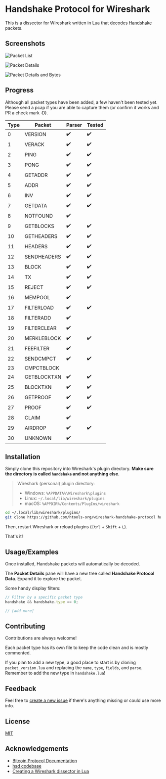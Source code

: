 # Handshake Protocol for Wireshark

This is a dissector for Wireshark written in Lua that decodes [Handshake](https://handshake.org) packets.

## Screenshots

![Packet List](https://user-images.githubusercontent.com/5113343/142235940-93d55aef-cf0d-454a-ba4d-19f74fb2471c.png)

![Packet Details](https://user-images.githubusercontent.com/5113343/142236115-7f4bc665-a2e2-4824-872c-29f0b3eadd43.png)

![Packet Details and Bytes](https://user-images.githubusercontent.com/5113343/142236304-db1889ba-449e-48b9-b562-7c65992da8cd.png)

## Progress

Although all packet types have been added, a few haven't been tested yet. Please send a pcap if you are able to capture them (or confirm it works and PR a check mark :D).

| Type | Packet      | Parser | Tested |
| ---- | ----------- | ------ | ------ |
| 0    | VERSION     | ✔️     | ✔️     |
| 1    | VERACK      | ✔️     | ✔️     |
| 2    | PING        | ✔️     | ✔️     |
| 3    | PONG        | ✔️     | ✔️     |
| 4    | GETADDR     | ✔️     | ✔️     |
| 5    | ADDR        | ✔️     | ✔️     |
| 6    | INV         | ✔️     | ✔️     |
| 7    | GETDATA     | ✔️     | ✔️     |
| 8    | NOTFOUND    | ✔️     |        |
| 9    | GETBLOCKS   | ✔️     | ✔️     |
| 10   | GETHEADERS  | ✔️     | ✔️     |
| 11   | HEADERS     | ✔️     | ✔️     |
| 12   | SENDHEADERS | ✔️     | ✔️     |
| 13   | BLOCK       | ✔️     | ✔️     |
| 14   | TX          | ✔️     | ✔️     |
| 15   | REJECT      | ✔️     | ✔️     |
| 16   | MEMPOOL     | ✔️     |        |
| 17   | FILTERLOAD  | ✔️     | ✔️     |
| 18   | FILTERADD   | ✔️     |        |
| 19   | FILTERCLEAR | ✔️     |        |
| 20   | MERKLEBLOCK | ✔️     | ✔️     |
| 21   | FEEFILTER   | ✔️     |        |
| 22   | SENDCMPCT   | ✔️     | ✔️     |
| 23   | CMPCTBLOCK  |        |        |
| 24   | GETBLOCKTXN | ✔️     | ✔️     |
| 25   | BLOCKTXN    | ✔️     | ✔️     |
| 26   | GETPROOF    | ✔️     | ✔️     |
| 27   | PROOF       | ✔️     | ✔️     |
| 28   | CLAIM       | ✔️     |        |
| 29   | AIRDROP     | ✔️     | ✔️     |
| 30   | UNKNOWN     | ✔️     |        |

## Installation

Simply clone this repository into Wireshark's plugin directory.
**Make sure the directory is called `handshake` and not anything else.**

> Wireshark (personal) plugin directory:
>
> - Windows: `%APPDATA%\Wireshark\plugins`
> - Linux: `~/.local/lib/wireshark/plugins`
> - macOS: `%APPDIR%/Contents/PlugIns/wireshark`

```bash
cd ~/.local/lib/wireshark/plugins/
git clone https://github.com/htools-org/wireshark-handshake-protocol handshake
```

Then, restart Wireshark or reload plugins (`Ctrl` + `Shift` + `L`).

That's it!

## Usage/Examples

Once installed, Handshake packets will automatically be decoded.

The **Packet Details** pane will have a new tree called **Handshake Protocol Data**. Expand it to explore the packet.

Some handy display filters:

```javascript
// Filter by a specific packet type
handshake && handshake.type == 0;

// [add more]
```

## Contributing

Contributions are always welcome!

Each packet type has its own file to keep the code clean and is mostly commented.

If you plan to add a new type, a good place to start is by cloning `packet_version.lua` and replacing the `name`, `type`, `fields`, and `parse`.
Remember to add the new type in `handshake.lua`!

## Feedback

Feel free to [create a new issue](https://github.com/htools-org/wireshark-handshake-protocol/issues/new) if there's anything missing or could use more info.

## License

[MIT](https://choosealicense.com/licenses/mit/)

## Acknowledgements

- [Bitcoin Protocol Documentation](https://en.bitcoin.it/wiki/Protocol_documentation)
- [hsd codebase](https://github.com/handshake-org/hsd/blob/2d1cbe9c17b0ad4e8858c06a8f85625dbee35ba9/lib/net/packets.js)
- [Creating a Wireshark dissector in Lua](https://mika-s.github.io/wireshark/lua/dissector/2017/11/04/creating-a-wireshark-dissector-in-lua-1.html)
